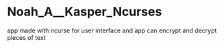 # Noah_A__Kasper_Ncurses
app made with ncurse for user interface and app can encrypt and decrypt pieces of text
